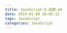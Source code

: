 ```yaml
---
title: JavaScript-8.函数.md
date: 2019-01-08 16:05:13
tags: JavaScript
categories: JavaScript
---
```

